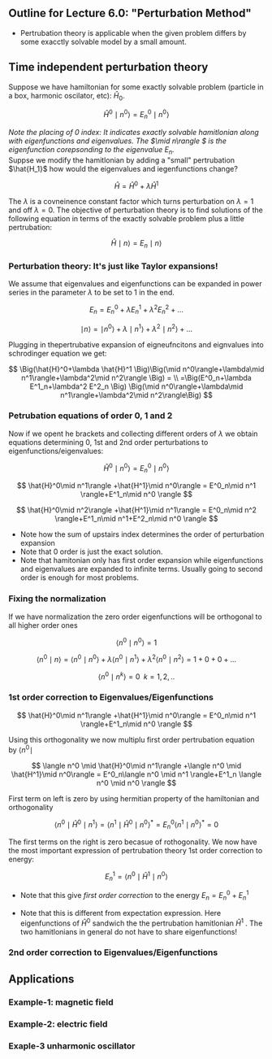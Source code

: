 ## Outline for Lecture 6.0:  "Perturbation Method"



- Pertrubation theory is applicable when the given problem differs by some exacctly solvable model by a small amount. 

  

  

  

## Time independent perturbation theory



Suppose we have hamiltonian for some exactly solvable problem (particle in a box, harmonic oscilator, etc): $\hat{H}_0$. 


$$
\hat{H}^0 \mid n^0\rangle=E^0_n \mid n^0\rangle
$$



*Note the placing of 0 index: It indicates exactly solvable hamitlonian along with eigenfunctions and eigenvalues. The  $\mid n\rangle $ is the eigenfunction corepsonding to the eigenvalue $E_n$.* <br>Suppse we modify the hamitlonian by adding a "small" pertrubation $\hat{H_1}$ how would the eigenvalues and iegenfunctions change? 


$$
\hat{H}=\hat{H}^0+\lambda \hat{H}^1 
$$



The  $\lambda$ is a covneinence constant factor which turns perturbation on $\lambda=1$ and off $\lambda=0$.  The objective of  perturbation theory is to find solutions of the following equation in terms of the exactly solvable problem plus a little pertrubation:


$$
\hat{H}\mid n\rangle =E_n \mid n\rangle
$$






### Perturbation theory: It's just like Taylor expansions! 



We assume that eigenvalues and eigenfunctions can be expanded in power series in the parameter $\lambda$ to be set to 1 in the end. 


$$
E_n =E^0_n+\lambda E^1_n+\lambda^2 E^2_n+...
$$

$$
\mid n\rangle = \mid n^0\rangle+\lambda\mid n^1\rangle+\lambda^2\mid n^2\rangle+...
$$



Plugging in thepertrubative expansion of eigneufncitons and eignvalues into schrodinger equation we get:



$$
\Big(\hat{H}^0+\lambda \hat{H}^1 \Big)\Big(\mid n^0\rangle+\lambda\mid n^1\rangle+\lambda^2\mid n^2\rangle \Big)  = \\ =\Big(E^0_n+\lambda E^1_n+\lambda^2 E^2_n \Big) \Big(\mid n^0\rangle+\lambda\mid n^1\rangle+\lambda^2\mid n^2\rangle\Big)
$$



### Petrubation equations of order 0, 1 and 2

Now if we opent he brackets and collecting different orders of $\lambda$ we obtain equations determining 0, 1st and 2nd order perturbations to eigenfunctions/eigenvalues:

 

$$
\hat{H}^0\mid n^0\rangle = E^0_n\mid n^0 \rangle
$$


$$
\hat{H}^0\mid n^1\rangle +\hat{H^1}\mid n^0\rangle = E^0_n\mid n^1 \rangle+E^1_n\mid n^0 \rangle
$$


$$
\hat{H}^0\mid n^2\rangle +\hat{H^1}\mid n^1\rangle = E^0_n\mid n^2 \rangle+E^1_n\mid n^1+E^2_n\mid n^0 \rangle
$$



- Note how the sum of  upstairs index determines the order of perturbation expansion		
- Note that 0 order is just the exact solution.
- Note that hamitonian only has first order expansion while eigenfunctions and eigenvalues are expanded to infinite terms. Usually going to second order is enough for most problems. 



###  Fixing the normalization

If we have normalization the zero order eigenfunctions will be orthogonal to all higher order ones


$$
\langle n^0 \mid n^0 \rangle=1
$$


$$
\langle n^0\mid n\rangle = \langle n^0\mid n^0\rangle + \lambda\langle n^0\mid n^1\rangle+\lambda^2\langle n^0\mid n^2\rangle=1+0+0+...
$$

$$
\langle n^0 \mid n^{k} \rangle=0\,\,\, k=1,2,..
$$



### 1st order correction to Eigenvalues/Eigenfunctions



$$
\hat{H}^0\mid n^1\rangle +\hat{H^1}\mid n^0\rangle = E^0_n\mid n^1 \rangle+E^1_n\mid n^0 \rangle
$$



Using this orthogonality we now multiplu  first order pertrubation equation by $\langle n^0 \mid$



$$
\langle n^0 \mid \hat{H}^0\mid n^1\rangle +\langle n^0 \mid  \hat{H^1}\mid n^0\rangle = E^0_n\langle n^0 \mid n^1 \rangle+E^1_n \langle n^0 \mid n^0 \rangle
$$



First term on left is zero by using hermitian property of the hamiltonian and orthogonality

 

$$
\langle n^0 \mid \hat{H}^0\mid n^1\rangle = \langle n^1 \mid \hat{H}^0\mid n^0\rangle^* = E^0_n \langle n^1 \mid n^0\rangle^* = 0
$$



The first terms on the right is zero becasue of rothogonality. We now have the most important expression of pertrubation theory 1st order correction to energy: 



$$
E^1_n =\langle n^0 \mid \hat{H}^1\mid n^0 \rangle
$$




- Note that this give *first order correction* to the energy $E_n=E^0_n+E^1_n$

- Note that this is different from expectation expression. Here eigenfunctions of $\hat{H}^0$ sandwich the the pertrubation hamitlonian $\hat{H}^1$ . The two hamitlonians in general do not have to share eigenfunctions!

   


### 2nd order correction to Eigenvalues/Eigenfunctions






## Applications




### Example-1: magnetic field





### Example-2: electric field





### Exaple-3 unharmonic oscillator






